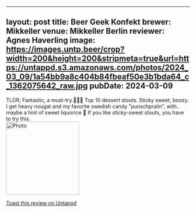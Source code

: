 
---
layout: post
title:  Beer Geek Konfekt
brewer: Mikkeller
venue: Mikkeller Berlin
reviewer: Agnes Haverling
image: https://images.untp.beer/crop?width=200&height=200&stripmeta=true&url=https://untappd.s3.amazonaws.com/photos/2024_03_09/1a54bb9a8c404b84fbeaf50e3b1bda64_c_1362075642_raw.jpg
pubDate: 2024-03-09
---

TLDR; Fantastic, a must&#45;try.🍫🌰🥃
Top 10 dessert stouts. Sticky sweet, boozy. I get heavy nougat and my favorite swedish candy ”punschpralin”, with.. maybe a hint of sweet liquorice 🤔 
If you like sticky&#45;sweet stouts, you have to try this.
						  <br />
						  <img height="200" width="200" src="https://images.untp.beer/crop?width=200&height=200&stripmeta=true&url=https://untappd.s3.amazonaws.com/photos/2024_03_09/1a54bb9a8c404b84fbeaf50e3b1bda64_c_1362075642_raw.jpg" alt="Photo">         
						
[Toast this review on Untappd](https://untappd.com/user/&#45;Spacebacon&#45;/checkin/1362075642)
